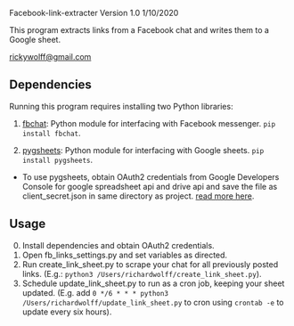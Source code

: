 Facebook-link-extracter Version 1.0 1/10/2020


This program extracts links from a Facebook chat and writes them to a Google sheet. 

rickywolff@gmail.com

## Dependencies

Running this program requires installing two Python libraries: 

1. [fbchat](https://github.com/carpedm20/fbchat): Python module for interfacing with Facebook messenger. `pip install fbchat`.

2. [pygsheets](https://github.com/nithinmurali/pygsheets): Python module for interfacing with Google sheets. `pip install pygsheets`.

* To use pygsheets, obtain OAuth2 credentials from Google Developers Console for google spreadsheet api and drive api and save the file as client_secret.json in same directory as project. [read more here](https://pygsheets.readthedocs.io/en/latest/authorization.html).

## Usage
0. Install dependencies and obtain OAuth2 credentials.
1. Open fb_links_settings.py and set variables as directed.
2. Run create_link_sheet.py to scrape your chat for all previously posted links. (E.g.: `python3 /Users/richardwolff/create_link_sheet.py`).
3. Schedule update_link_sheet.py to run as a cron job, keeping your sheet updated. (E.g. add `0 */6 * * * python3 /Users/richardwolff/update_link_sheet.py` to cron using `crontab -e` to update every six hours).
